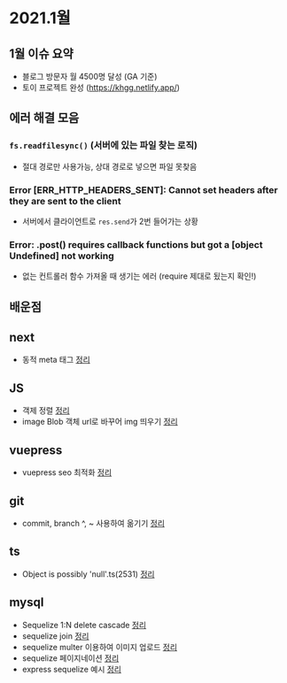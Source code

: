 # 2021.1월

## 1월 이슈 요약

- 블로그 방문자 월 4500명 달성 (GA 기준)
- 토이 프로젝트 완성 (https://khgg.netlify.app/)

## 에러 해결 모음

### `fs.readfilesync()` (서버에 있는 파일 찾는 로직)

- 절대 경로만 사용가능, 상대 경로로 넣으면 파일 못찾음

### Error [ERR_HTTP_HEADERS_SENT]: Cannot set headers after they are sent to the client

- 서버에서 클라이언트로 `res.send`가 2번 들어가는 상황

### Error: .post() requires callback functions but got a [object Undefined] not working

- 없는 컨트롤러 함수 가져올 때 생기는 에러 (require 제대로 됬는지 확인!)

## 배운점

## next

- 동적 meta 태그 [정리](https://kyounghwan01.github.io/blog/React/next/dynamic-meta/)

## JS

- 객제 정렬 [정리](https://kyounghwan01.github.io/blog/JS/JSbasic/object-sort/)
- image Blob 객체 url로 바꾸어 img 띄우기 [정리](https://kyounghwan01.github.io/blog/JS/JSbasic/Blob-url/)

## vuepress

- vuepress seo 최적화 [정리](https://kyounghwan01.github.io/blog/Vue/vuepress/seo/)

## git

- commit, branch ^, ~ 사용하여 옮기기 [정리](https://kyounghwan01.github.io/blog/etc/git/git-branch-change/)

## ts

- Object is possibly 'null'.ts(2531) [정리](https://kyounghwan01.github.io/blog/TS/object-null/)

## mysql

- Sequelize 1:N delete cascade [정리](https://kyounghwan01.github.io/blog/etc/mysql/sequelize-cascade)
- sequelize join [정리](https://kyounghwan01.github.io/blog/etc/mysql/sequelize-join/)
- sequelize multer 이용하여 이미지 업로드 [정리](https://kyounghwan01.github.io/blog/etc/mysql/sequelize-multer/)
- sequelize 페이지네이션 [정리](https://kyounghwan01.github.io/blog/etc/mysql/sequelize-pagenation/)
- express sequelize 예시 [정리](https://kyounghwan01.github.io/blog/etc/mysql/sequlize-basic-example/)
